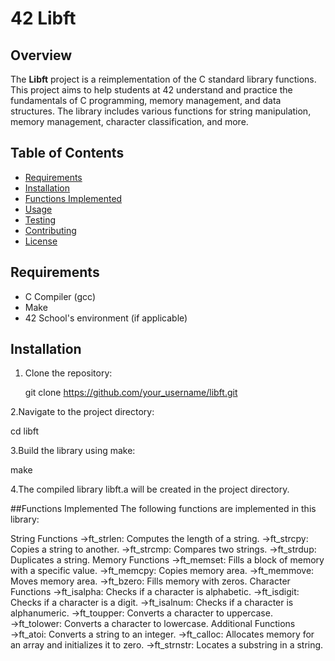 # 42 Libft

## Overview

The **Libft** project is a reimplementation of the C standard library functions. This project aims to help students at 42 understand and practice the fundamentals of C programming, memory management, and data structures. The library includes various functions for string manipulation, memory management, character classification, and more.

## Table of Contents

- [Requirements](#requirements)
- [Installation](#installation)
- [Functions Implemented](#functions-implemented)
- [Usage](#usage)
- [Testing](#testing)
- [Contributing](#contributing)
- [License](#license)

## Requirements

- C Compiler (gcc)
- Make
- 42 School's environment (if applicable)

## Installation

1. Clone the repository:

   git clone https://github.com/your_username/libft.git
   
2.Navigate to the project directory:

cd libft

3.Build the library using make:

make

4.The compiled library libft.a will be created in the project directory.

##Functions Implemented
The following functions are implemented in this library:

String Functions
→ft_strlen: Computes the length of a string.
→ft_strcpy: Copies a string to another.
→ft_strcmp: Compares two strings.
→ft_strdup: Duplicates a string.
Memory Functions
→ft_memset: Fills a block of memory with a specific value.
→ft_memcpy: Copies memory area.
→ft_memmove: Moves memory area.
→ft_bzero: Fills memory with zeros.
Character Functions
→ft_isalpha: Checks if a character is alphabetic.
→ft_isdigit: Checks if a character is a digit.
→ft_isalnum: Checks if a character is alphanumeric.
→ft_toupper: Converts a character to uppercase.
→ft_tolower: Converts a character to lowercase.
Additional Functions
→ft_atoi: Converts a string to an integer.
→ft_calloc: Allocates memory for an array and initializes it to zero.
→ft_strnstr: Locates a substring in a string.



